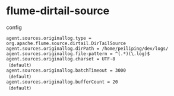 # flume-dirtail-source

  config
  
    agent.sources.originallog.type = org.apache.flume.source.dirtail.DirTailSource
    agent.sources.originallog.dirPath = /home/peiliping/dev/logs/
    agent.sources.originallog.file-pattern = ^(.*)(\.log)$
    agent.sources.originallog.charset = UTF-8                                （default）
    agent.sources.originallog.batchTimeout = 3000                            （default）
    agent.sources.originallog.bufferCount = 20                               （default）
